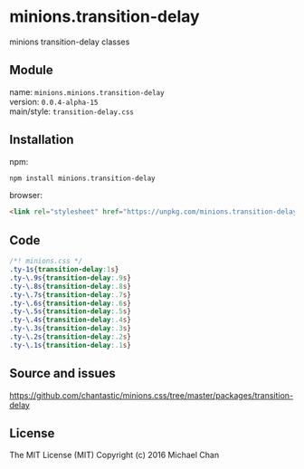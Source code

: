 # minions.transition-delay
minions transition-delay classes

## Module
name: `minions.minions.transition-delay`  
version: `0.0.4-alpha-15`  
main/style: `transition-delay.css`  

## Installation
npm:
```bash
npm install minions.transition-delay
```

browser:
```html
<link rel="stylesheet" href="https://unpkg.com/minions.transition-delay" />
```

## Code
```css
/*! minions.css */
.ty-1s{transition-delay:1s}
.ty-\.9s{transition-delay:.9s}
.ty-\.8s{transition-delay:.8s}
.ty-\.7s{transition-delay:.7s}
.ty-\.6s{transition-delay:.6s}
.ty-\.5s{transition-delay:.5s}
.ty-\.4s{transition-delay:.4s}
.ty-\.3s{transition-delay:.3s}
.ty-\.2s{transition-delay:.2s}
.ty-\.1s{transition-delay:.1s}

```

## Source and issues

https://github.com/chantastic/minions.css/tree/master/packages/transition-delay

## License

The MIT License (MIT)
Copyright (c) 2016 Michael Chan